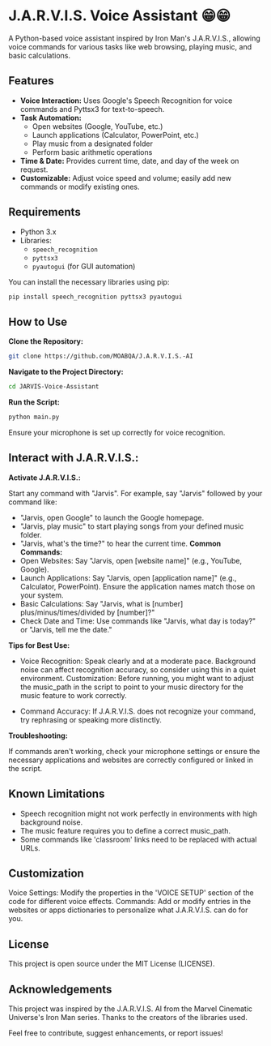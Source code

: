 
# J.A.R.V.I.S. Voice Assistant 😁😁

A Python-based voice assistant inspired by Iron Man's J.A.R.V.I.S., allowing voice commands for various tasks like web browsing, playing music, and basic calculations.

## Features

- **Voice Interaction:** Uses Google's Speech Recognition for voice commands and Pyttsx3 for text-to-speech.
- **Task Automation:** 
  - Open websites (Google, YouTube, etc.)
  - Launch applications (Calculator, PowerPoint, etc.)
  - Play music from a designated folder
  - Perform basic arithmetic operations
- **Time & Date:** Provides current time, date, and day of the week on request.
- **Customizable:** Adjust voice speed and volume; easily add new commands or modify existing ones.

## Requirements

- Python 3.x
- Libraries:
  - `speech_recognition`
  - `pyttsx3`
  - `pyautogui` (for GUI automation)
  
You can install the necessary libraries using pip:

```bash
pip install speech_recognition pyttsx3 pyautogui
```
## How to Use

**Clone the Repository:**

```bash
git clone https://github.com/MOABQA/J.A.R.V.I.S.-AI
```
**Navigate to the Project Directory:**

```bash
cd JARVIS-Voice-Assistant
```
**Run the Script:**
```bash
python main.py
```
Ensure your microphone is set up correctly for voice recognition.
## Interact with J.A.R.V.I.S.:

**Activate J.A.R.V.I.S.:** 

Start any command with "Jarvis". For example, say "Jarvis" followed by your command like:
- "Jarvis, open Google" to launch the Google homepage.
- "Jarvis, play music" to start playing songs from your defined music folder.
- "Jarvis, what's the time?" to hear the current time.
**Common Commands:**
- Open Websites: Say "Jarvis, open [website name]" (e.g., YouTube, Google).
- Launch Applications: Say "Jarvis, open [application name]" (e.g., Calculator, PowerPoint). Ensure the application names match those on your system.
- Basic Calculations: Say "Jarvis, what is [number] plus/minus/times/divided by [number]?"
- Check Date and Time: Use commands like "Jarvis, what day is today?" or "Jarvis, tell me the date."

**Tips for Best Use:**

- Voice Recognition: Speak clearly and at a moderate pace. Background noise can affect recognition accuracy, so consider using this in a quiet environment.
Customization: Before running, you might want to adjust the music_path in the script to point to your music directory for the music feature to work correctly.

- Command Accuracy: If J.A.R.V.I.S. does not recognize your command, try rephrasing or speaking more distinctly.

**Troubleshooting:**

If commands aren't working, check your microphone settings or ensure the necessary applications and websites are correctly configured or linked in the script.

## Known Limitations
- Speech recognition might not work perfectly in environments with high background noise.
- The music feature requires you to define a correct music_path.
- Some commands like 'classroom' links need to be replaced with actual URLs.

## Customization
Voice Settings: Modify the properties in the 'VOICE SETUP' section of the code for different voice effects.
Commands: Add or modify entries in the websites or apps dictionaries to personalize what J.A.R.V.I.S. can do for you.

## License
This project is open source under the MIT License (LICENSE).

## Acknowledgements
This project was inspired by the J.A.R.V.I.S. AI from the Marvel Cinematic Universe's Iron Man series.
Thanks to the creators of the libraries used.

Feel free to contribute, suggest enhancements, or report issues!
